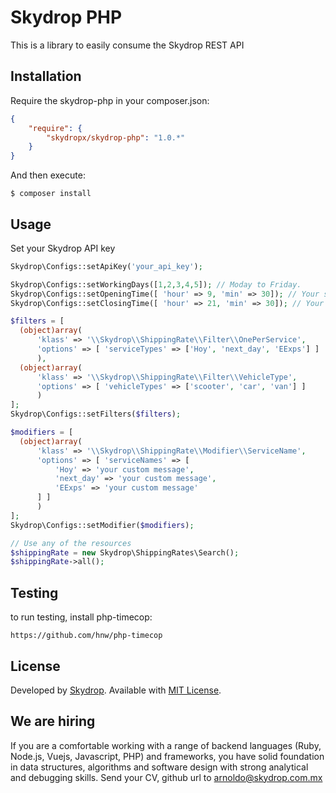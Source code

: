 # Skydrop PHP
This is a library to easily consume the Skydrop REST API

## Installation

Require the skydrop-php in your composer.json:

```json
{
    "require": {
        "skydropx/skydrop-php": "1.0.*"
    }
}
```

And then execute:

    $ composer install

## Usage

Set your Skydrop API key

```php
Skydrop\Configs::setApiKey('your_api_key');
```
```php
Skydrop\Configs::setWorkingDays([1,2,3,4,5]); // Moday to Friday.
Skydrop\Configs::setOpeningTime([ 'hour' => 9, 'min' => 30]); // Your shop opening time.
Skydrop\Configs::setClosingTime([ 'hour' => 21, 'min' => 30]); // Your shop closin time.

$filters = [
  (object)array(
      'klass' => '\\Skydrop\\ShippingRate\\Filter\\OnePerService',
      'options' => [ 'serviceTypes' => ['Hoy', 'next_day', 'EExps'] ]
      ),
  (object)array(
      'klass' => '\\Skydrop\\ShippingRate\\Filter\\VehicleType',
      'options' => [ 'vehicleTypes' => ['scooter', 'car', 'van'] ]
      )
];
Skydrop\Configs::setFilters($filters);

$modifiers = [
  (object)array(
      'klass' => '\\Skydrop\\ShippingRate\\Modifier\\ServiceName',
      'options' => [ 'serviceNames' => [
          'Hoy' => 'your custom message',
          'next_day' => 'your custom message',
          'EExps' => 'your custom message'
      ] ]
      )
];
Skydrop\Configs::setModifier($modifiers);

// Use any of the resources
$shippingRate = new Skydrop\ShippingRates\Search();
$shippingRate->all();
```

## Testing

to run testing, install php-timecop:
```
https://github.com/hnw/php-timecop
```

License
-------
Developed by [Skydrop](http://www.skydrop.com.mx). Available with [MIT License](LICENSE).

We are hiring
-------------

If you are a comfortable working with a range of backend languages (Ruby, Node.js, Vuejs, Javascript, PHP) and frameworks,
you have solid foundation in data structures, algorithms and software design with strong analytical and debugging skills.
Send your CV, github url to arnoldo@skydrop.com.mx
